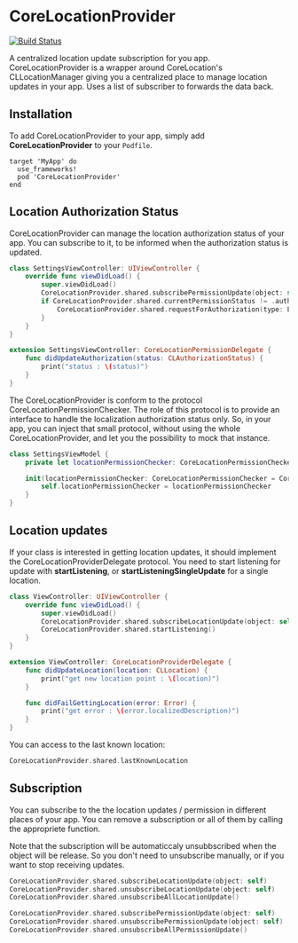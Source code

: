 # CoreLocationProvider

[![Build Status](https://www.bitrise.io/app/cb18c1f8eef859c0/status.svg?token=sy_NvUGoqs4gi8PyViB_Ng)](https://www.bitrise.io/app/cb18c1f8eef859c0)

A centralized location update subscription for you app.
CoreLocationProvider is a wrapper around CoreLocation's CLLocationManager giving you a centralized place to manage location updates in your app. Uses a list of subscriber to forwards the data back.

## Installation

To add CoreLocationProvider to your app, simply add **CoreLocationProvider** to your ```Podfile```.

```
target 'MyApp' do
  use_frameworks!
  pod 'CoreLocationProvider'
end
```

## Location Authorization Status

CoreLocationProvider can manage the location authorization status of your app. You can subscribe to it, to be informed when the authorization status is updated.

```swift
class SettingsViewController: UIViewController {
    override func viewDidLoad() {
        super.viewDidLoad()
        CoreLocationProvider.shared.subscribePermissionUpdate(object: self)
        if CoreLocationProvider.shared.currentPermissionStatus != .authorizedWhenInUse {
            CoreLocationProvider.shared.requestForAuthorization(type: LocationPermissionType.whenInUseAuthorization)
        }
    }
}

extension SettingsViewController: CoreLocationPermissionDelegate {
    func didUpdateAuthorization(status: CLAuthorizationStatus) {
        print("status : \(status)")
    }
}
```

The CoreLocationProvider is conform to the protocol CoreLocationPermissionChecker. The role of this protocol is to provide an interface to handle the localization authorization status only. So, in your app, you can inject that small protocol, without using the whole CoreLocationProvider, and let you the possibility to mock that instance.

```swift
class SettingsViewModel {
    private let locationPermissionChecker: CoreLocationPermissionChecker

    init(locationPermissionChecker: CoreLocationPermissionChecker = CoreLocationProvider.shared) {
        self.locationPermissionChecker = locationPermissionChecker
    }
}
```

## Location updates

If your class is interested in getting location updates, it should implement the CoreLocationProviderDelegate protocol.
You need to start listening for update with **startListening**, or **startListeningSingleUpdate** for a single location.

```Swift
class ViewController: UIViewController {
    override func viewDidLoad() {
        super.viewDidLoad()
        CoreLocationProvider.shared.subscribeLocationUpdate(object: self)
        CoreLocationProvider.shared.startListening()
    }
}

extension ViewController: CoreLocationProviderDelegate {
    func didUpdateLocation(location: CLLocation) {
        print("get new location point : \(location)")
    }

    func didFailGettingLocation(error: Error) {
        print("get error : \(error.localizedDescription)")
    }
}
```

You can access to the last known location: 
```Swift
CoreLocationProvider.shared.lastKnownLocation
```

## Subscription

You can subscribe to the the location updates / permission in different places of your app. You can remove a subscription or all of them by calling the appropriete function.

Note that the subscription will be automaticcaly unsubbscribed when the object will be release. So you don't need to unsubscribe manually, or if you want to stop receiving updates.

```Swift
CoreLocationProvider.shared.subscribeLocationUpdate(object: self)
CoreLocationProvider.shared.unsubscribeLocationUpdate(object: self)
CoreLocationProvider.shared.unsubscribeAllLocationUpdate()

CoreLocationProvider.shared.subscribePermissionUpdate(object: self)
CoreLocationProvider.shared.unsubscribePermissionUpdate(object: self)
CoreLocationProvider.shared.unsubscribeAllPermissionUpdate()
```

